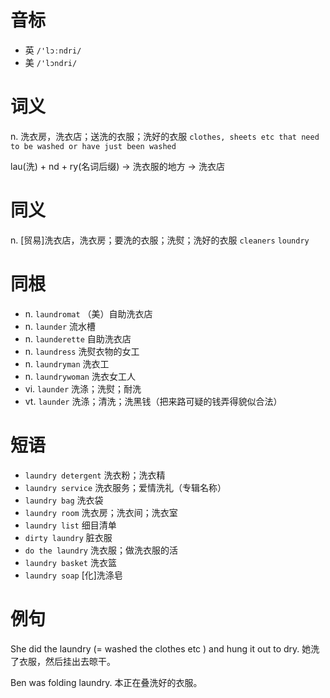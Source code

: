 # 音标

- 英 `/'lɔːndri/`
- 美 `/'lɔndri/`

# 词义

n. 洗衣房，洗衣店；送洗的衣服；洗好的衣服
`clothes, sheets etc that need to be washed or have just been washed`



lau(洗) + nd + ry(名词后缀) → 洗衣服的地方 → 洗衣店

# 同义

n. [贸易]洗衣店，洗衣房；要洗的衣服；洗熨；洗好的衣服
`cleaners` `loundry`

# 同根

- n. `laundromat` （美）自助洗衣店
- n. `launder` 流水槽
- n. `launderette` 自助洗衣店
- n. `laundress` 洗熨衣物的女工
- n. `laundryman` 洗衣工
- n. `laundrywoman` 洗衣女工人
- vi. `launder` 洗涤；洗熨；耐洗
- vt. `launder` 洗涤；清洗；洗黑钱（把来路可疑的钱弄得貌似合法）

# 短语

- `laundry detergent` 洗衣粉；洗衣精
- `laundry service` 洗衣服务；爱情洗礼（专辑名称）
- `laundry bag` 洗衣袋
- `laundry room` 洗衣房；洗衣间；洗衣室
- `laundry list` 细目清单
- `dirty laundry` 脏衣服
- `do the laundry` 洗衣服；做洗衣服的活
- `laundry basket` 洗衣篮
- `laundry soap` [化]洗涤皂

# 例句

She did the laundry (= washed the clothes etc ) and hung it out to dry.
她洗了衣服，然后挂出去晾干。

Ben was folding laundry.
本正在叠洗好的衣服。


